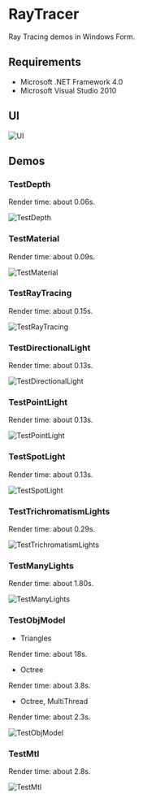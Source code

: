 # RayTracer

Ray Tracing demos in Windows Form.

## Requirements

* Microsoft .NET Framework 4.0
* Microsoft Visual Studio 2010

## UI

![UI](./Images/UI.png)

## Demos

### TestDepth

Render time: about 0.06s.

![TestDepth](./Images/TestDepth.png)

### TestMaterial

Render time: about 0.09s.

![TestMaterial](./Images/TestMaterial.png)

### TestRayTracing

Render time: about 0.15s.

![TestRayTracing](./Images/TestRayTracing.png)

### TestDirectionalLight

Render time: about 0.13s.

![TestDirectionalLight](./Images/TestDirectionalLight.png)

### TestPointLight

Render time: about 0.13s.

![TestPointLight](./Images/TestPointLight.png)

### TestSpotLight

Render time: about 0.13s.

![TestSpotLight](./Images/TestSpotLight.png)

### TestTrichromatismLights

Render time: about 0.29s.

![TestTrichromatismLights](./Images/TestTrichromatismLights.png)

### TestManyLights

Render time: about 1.80s.

![TestManyLights](./Images/TestManyLights.png)

### TestObjModel

* Triangles

Render time: about 18s.

* Octree

Render time: about 3.8s.

* Octree, MultiThread

Render time: about 2.3s.

![TestObjModel](./Images/TestObjModel.png)

### TestMtl

Render time: about 2.8s.

![TestMtl](./Images/TestMtl.png)
